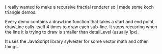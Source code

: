 I really wanted to make a recursive fractial renderer so I made some koch triangle demos.

Every demo contains a drawLine function that takes a start and end point, drawLine calls itself 4 times to draw each sub-line. It stops recusring when the line it is trying to draw is smaller than detailLevel (usually 1px).

It uses the JavaScript library sylvester for some vector math and other things.
